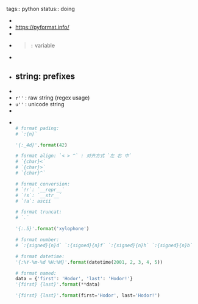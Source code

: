 tags:: python
status:: doing

-
- https://pyformat.info/
-
- > `:` variable
-
- ## string: prefixes
-
- `r''` : raw string (regex usage)
- `u''` : unicode string
-
- ```python

  # format pading:
  # `:{n}`

  '{:_4d}'.format(42)
  
  # format align: `< > ^` : 对齐方式 `左 右 中`
  # `{char}<`
  # `{char}>`
  # `{char}^`
  
  # format conversion: 
  # `!r`: `__repr__`
  # `!s`: `__str__`
  # `!a`: ascii
  
  # format truncat:
  # `.`
  
  '{:.5}'.format('xylophone')
  
  # format number:
  # `:{signed}{n}d` `:{signed}{n}f` `:{signed}{n}h` `:{signed}{n}b`

  # format datetime:
  '{:%Y-%m-%d %H:%M}'.format(datetime(2001, 2, 3, 4, 5))

  # format named: 
  data = {'first': 'Hodor', 'last': 'Hodor!'}
  '{first} {last}'.format(**data)

  '{first} {last}'.format(first='Hodor', last='Hodor!')
  
  ```
